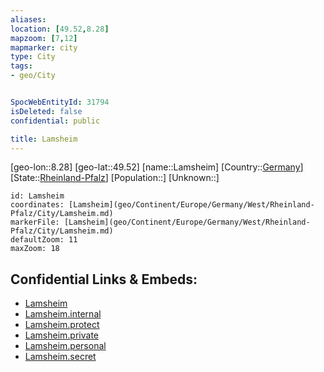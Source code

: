 ```yaml
---
aliases: 
location: [49.52,8.28]
mapzoom: [7,12] 
mapmarker: city 
type: City
tags:
- geo/City


SpocWebEntityId: 31794
isDeleted: false
confidential: public

title: Lamsheim
---
```

[geo-lon::8.28]
[geo-lat::49.52]
[name::Lamsheim]
[Country::[Germany](geo/Continent/Europe/Germany.md)]
[State::[Rheinland-Pfalz](geo/Continent/Europe/Germany/West/Rheinland-Pfalz.md)]
[Population::]
[Unknown::]


```leaflet
id: Lamsheim
coordinates: [Lamsheim](geo/Continent/Europe/Germany/West/Rheinland-Pfalz/City/Lamsheim.md)
markerFile: [Lamsheim](geo/Continent/Europe/Germany/West/Rheinland-Pfalz/City/Lamsheim.md)
defaultZoom: 11 
maxZoom: 18
```


## Confidential Links & Embeds: 
- [Lamsheim](../../../../../../../../_public/geo/Continent/Europe/Germany/West/Rheinland-Pfalz/City/Lamsheim.md) 
- [Lamsheim.internal](../../../../../../../../_internal/geo/Continent/Europe/Germany/West/Rheinland-Pfalz/City/Lamsheim.internal.md) 
- [Lamsheim.protect](../../../../../../../../_protect/geo/Continent/Europe/Germany/West/Rheinland-Pfalz/City/Lamsheim.protect.md) 
- [Lamsheim.private](../../../../../../../../_private/geo/Continent/Europe/Germany/West/Rheinland-Pfalz/City/Lamsheim.private.md) 
- [Lamsheim.personal](../../../../../../../../_personal/geo/Continent/Europe/Germany/West/Rheinland-Pfalz/City/Lamsheim.personal.md) 
- [Lamsheim.secret](../../../../../../../../_secret/geo/Continent/Europe/Germany/West/Rheinland-Pfalz/City/Lamsheim.secret.md) 

